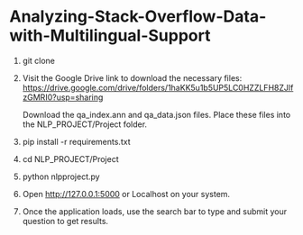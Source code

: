 # Analyzing-Stack-Overflow-Data-with-Multilingual-Support
1. git clone 

2. Visit the Google Drive link to download the necessary files:
   https://drive.google.com/drive/folders/1haKK5u1b5UP5LC0HZZLFH8ZJlfzGMRI0?usp=sharing

    Download the qa_index.ann and qa_data.json files.
    Place these files into the NLP_PROJECT/Project folder.

3. pip install -r requirements.txt

4. cd NLP_PROJECT/Project
 
5. python nlpproject.py

6. Open http://127.0.0.1:5000  or Localhost on your system.

7. Once the application loads, use the search bar to type and submit your question to get results.
